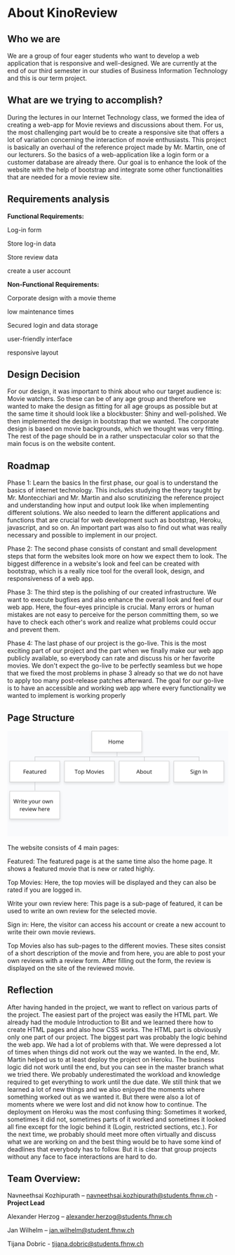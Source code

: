 # About KinoReview

## Who we are

We are a group of four eager students who want to develop a web application that is responsive and well-designed. 
We are currently at the end of our third semester in our studies of Business Information Technology and this is our term project. 


## What are we trying to accomplish? 

During the lectures in our Internet Technology class, we formed the idea of creating a web-app for Movie reviews and discussions about them. 
For us, the most challenging part would be to create a responsive site that offers a lot of variation concerning the interaction of movie enthusiasts. 
This project is basically an overhaul of the reference project made by Mr. Martin, one of our lecturers. So the basics of a web-application like a login form or a customer database are already there. Our goal is to enhance the look of the website with the help of bootstrap and integrate some other functionalities that are needed for a movie review site. 


## Requirements analysis 

**Functional Requirements:** 

Log-in form 

Store log-in data 

Store review data 

create a user account 

**Non-Functional Requirements:**

Corporate design with a movie theme 

low maintenance times

Secured login and data storage 

user-friendly interface

responsive layout

## Design Decision 

For our design, it was important to think about who our target audience is: Movie watchers. So these can be of any age group and therefore we wanted to make the design as fitting for all age groups as possible but at the same time it should look like a blockbuster: Shiny and well-polished. We then implemented the design in bootstrap that we wanted. The corporate design is based on movie backgrounds, which we thought was very fitting. The rest of the page should be in a rather unspectacular color so that the main focus is on the website content.

## Roadmap

Phase 1: Learn the basics
In the first phase, our goal is to understand the basics of internet technology. This includes studying the theory taught by Mr. Montecchiari and Mr. Martin and also scrutinizing the reference project and understanding how input and output look like when implementing different solutions. We also needed to learn the different applications and functions that are crucial for web development such as bootstrap, Heroku, javascript, and so on. An important part was also to find out what was really necessary and possible to implement in our project. 

Phase 2: The second phase consists of constant and small development steps that form the websites look more on how we expect them to look. The biggest difference in a website's look and feel can be created with bootstrap, which is a really nice tool for the overall look, design, and responsiveness of a web app. 

Phase 3: The third step is the polishing of our created infrastructure. We want to execute bugfixes and also enhance the overall look and feel of our web app. Here, the four-eyes principle is crucial. Many errors or human mistakes are not easy to perceive for the person committing them, so we have to check each other's work and realize what problems could occur and prevent them.

Phase 4: The last phase of our project is the go-live. This is the most exciting part of our project and the part when we finally make our web app publicly available, so everybody can rate and discuss his or her favorite movies. We don't expect the go-live to be perfectly seamless but we hope that we fixed the most problems in phase 3 already so that we do not have to apply too many post-release patches afterward. The goal for our go-live is to have an accessible and working web app where every functionality we wanted to implement is working properly 

## Page Structure
![Website Structure](https://github.com/Alexjames21/KinoProject/blob/master/MovieReview-web/src/main/resources/static/assets/img/gloomap_6ef335ba.png)

The website consists of 4 main pages: 

Featured: The featured page is at the same time also the home page. It shows a featured movie that is new or rated highly. 

Top Movies: Here, the top movies will be displayed and they can also be rated if you are logged in. 

Write your own review here: This page is a sub-page of featured, it can be used to write an own review for the selected movie.

Sign in: Here, the visitor can access his account or create a new account to write their own movie reviews.

Top Movies also has sub-pages to the different movies. These sites consist of a short description of the movie and from here, you are able to post your own reviews with a review form. After filling out the form, the review is displayed on the site of the reviewed movie.


## Reflection 

After having handed in the project, we want to reflect on various parts of the project.
The easiest part of the project was easily the HTML part. We already had the module Introduction to Bit and we learned there how to create HTML pages and also how CSS works. The HTML part is obviously only one part of our project. The biggest part was probably the logic behind the web app. We had a lot of problems with that. We were depressed a lot of times when things did not work out the way we wanted. In the end, Mr. Martin helped us to at least deploy the project on Heroku. The business logic did not work until the end, but you can see in the master branch what we tried there. We probably underestimated the workload and knowledge required to get everything to work until the due date. We still think that we learned a lot of new things and we also enjoyed the moments where something worked out as we wanted it. But there were also a lot of moments where we were lost and did not know how to continue. The deployment on Heroku was the most confusing thing: Sometimes it worked, sometimes it did not, sometimes parts of it worked and sometimes it looked all fine except for the logic behind it (Login, restricted sections, etc.). For the next time, we probably should meet more often virtually and discuss what we are working on and the best thing would be to have some kind of deadlines that everybody has to follow. But it is clear that group projects without any face to face interactions are hard to do. 

## Team Overview: 

Navneethsai Kozhipurath – navneethsai.kozhipurath@students.fhnw.ch - **Project Lead**

Alexander Herzog  – alexander.herzog@students.fhnw.ch

Jan Wilhelm – jan.wilhelm@student.fhnw.ch 

Tijana Dobric - tijana.dobric@students.fhnw.ch
